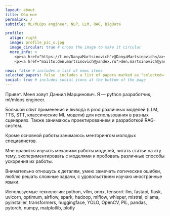 ```yaml
---
layout: about
title: Обо мне
permalink: /
subtitle: ML/MLOps engineer. NLP, LLM, RAG, BigData

profile:
  align: right
  image: profile_pic_s.jpg
  image_circular: true # crops the image to make it circular
  more_info: >
    <p><a href="https://t.me/DanyaMartsinovich">@DanyaMartsinovich</a></p><br>
    <p><a href="mailto:den.martsinovich@yandex.ru">den.martsinovich@yandex.ru</a></p>

news: false # includes a list of news items
selected_papers: false  includes a list of papers marked as "selected={true}"
social: true # includes social icons at the bottom of the page
---
```


Привет. Меня зовут Даниил Марцинович. Я — python разработчик, ml/mlops engineer.

Большой опыт применения и вывода в prod различных моделей (LLM, TTS, STT, классические ML модели) для использования в разных сценариях. Также занимаюсь проектированием и разработкой RAG-систем.

Кроме основной работы занимаюсь менторингом молодых специалистов.

Мне нравится изучать механизм работы моделей, читать статьи на эту тему, экспериментировать с моделями и пробовать различные способы ускорения их работы.

Внимательно отношусь к деталям, умею замечать логические ошибки, люблю решать сложные задачи, с удовольствием изучаю иностранные языки.

Используемые технологии: python, vllm, onnx, tensorrt-llm, fastapi, flask, uvicorn, optimum, airflow, spark, hadoop, mlflow, whisper, mistral, ollama, pyinstaller, transformers, huggingface, YOLO, OpenCV, PIL, pandas, pytorch, numpy, matplotlib, plotly

